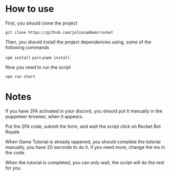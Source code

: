 # How to use

First, you should clone the project

`git clone https://github.com/juliozambom/rocket`

Then, you should install the project dependencies using, some of the following commands

`npm install`
`yarn`
`pnpm install`

Now you need to run the script

`npm run start`


# Notes

If you have 2FA activated in your discord, you should put it manually in the puppeteer browser, when it appears.

Put the 2FA code, submit the form, and wait the script click on Rocket Bot Royale

When Game Tutorial is already oppened, you should complete the tutorial manually, you have 20 seconds to do it, if you need more, change the ms in the code.

When the tutorial is completed, you can only wait, the script will do the rest for you.



